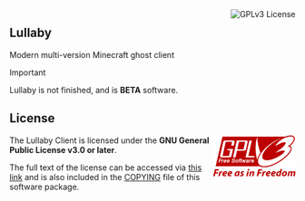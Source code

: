 <a href="https://github.com/lullaby-client">
  <img align="right" height="24" alt="GPLv3 License" src="https://raw.githubusercontent.com/lullaby-client/assets/refs/heads/main/Lullaby%20Banner.svg" />
</a>

## Lullaby

Modern multi-version Minecraft ghost client

> [!IMPORTANT]  
> Lullaby is not finished, and is **BETA** software.

## License

<a href="https://www.gnu.org/licenses/gpl-3.0.txt">
  <img align="right" height="72" alt="GPLv3 License" src="./extern/GPLv3_Logo.svg" />
</a>

The Lullaby Client is licensed under the **GNU General Public License v3.0 or later**.

The full text of the license can be accessed via [this link](https://www.gnu.org/licenses/gpl-3.0.txt) and is also included in the [COPYING](COPYING) file of this software package.